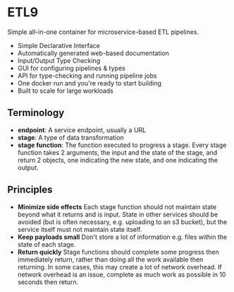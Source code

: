 # ETL9

Simple all-in-one container for microservice-based ETL pipelines.

* Simple Declarative Interface
* Automatically generated web-based documentation
* Input/Output Type Checking
* GUI for configuring pipelines & types
* API for type-checking and running pipeline jobs
* One docker run and you're ready to start building
* Built to scale for large workloads

## Terminology

* **endpoint**: A service endpoint, usually a URL
* **stage**: A type of data transformation
* **stage function**: The function executed to progress a stage. Every stage function takes 2 arguments, the input and the state of the stage, and return 2 objects, one indicating the new state, and one indicating the output.

## Principles

* **Minimize side effects** Each stage function should not maintain state beyond what it returns and is input. State in other services should be avoided (but is often necessary, e.g. uploading to an s3 bucket), but the service itself must not maintain state itself.
* **Keep payloads small** Don't store a lot of information e.g. files within the state of each stage.
* **Return quickly** Stage functions should complete some progress then immediately return, rather than doing all the work available then returning. In some cases, this may create a lot of network overhead. If network overhead is an issue, complete as much work as possible in 10 seconds then return.
